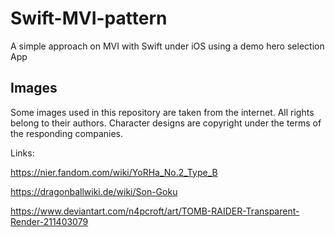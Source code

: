 # Swift-MVI-pattern
A simple approach on MVI with Swift under iOS using a demo hero selection App


## Images
Some images used in this repository are taken from the internet.
All rights belong to their authors. 
Character designs are copyright under the terms of the responding companies.

Links:

https://nier.fandom.com/wiki/YoRHa_No.2_Type_B

https://dragonballwiki.de/wiki/Son-Goku

https://www.deviantart.com/n4pcroft/art/TOMB-RAIDER-Transparent-Render-211403079
